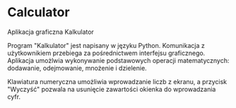 # Calculator
Aplikacja graficzna Kalkulator

Program "Kalkulator" jest napisany w języku Python. Komunikacja z 
użytkownikiem przebiega za pośrednictwem interfejsu graficznego.
Aplikacja umożlwia wykonywanie podstawowych operacji matematycznych:
dodawanie, odejmowanie, mnożenie i dzielenie.

Klawiatura numeryczna umożliwia wprowadzanie liczb z ekranu, a przycisk
"Wyczyść" pozwala na usunięcie zawartości okienka do wprowadzania cyfr.

